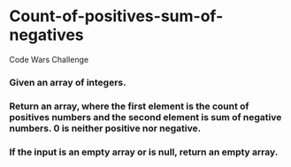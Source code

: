 # Count-of-positives-sum-of-negatives

Code Wars Challenge

### Given an array of integers.
### Return an array, where the first element is the count of positives numbers and the second element is sum of negative numbers. 0 is neither positive nor negative.
### If the input is an empty array or is null, return an empty array.
